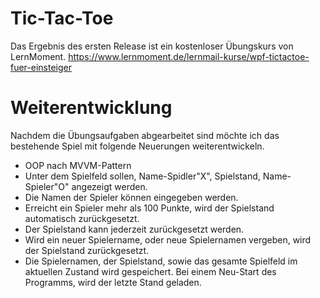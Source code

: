 # Tic-Tac-Toe

Das Ergebnis des ersten Release ist ein kostenloser Übungskurs von LernMoment.
https://www.lernmoment.de/lernmail-kurse/wpf-tictactoe-fuer-einsteiger

# Weiterentwicklung

Nachdem die Übungsaufgaben abgearbeitet sind möchte ich das bestehende Spiel mit folgende Neuerungen weiterentwickeln.
* OOP nach MVVM-Pattern
* Unter dem Spielfeld sollen, Name-Spidler"X", Spielstand, Name-Spieler"O" angezeigt werden.
* Die Namen der Spieler können eingegeben werden.
* Erreicht ein Spieler mehr als 100 Punkte, wird der Spielstand automatisch zurückgesetzt.
* Der Spielstand kann jederzeit zurückgesetzt werden.
* Wird ein neuer Spielername, oder neue Spielernamen vergeben, wird der Spielstand zurückgesetzt.
* Die Spielernamen, der Spielstand, sowie das gesamte Spielfeld im aktuellen Zustand wird gespeichert. 
  Bei einem Neu-Start des Programms, wird der letzte Stand geladen. 
